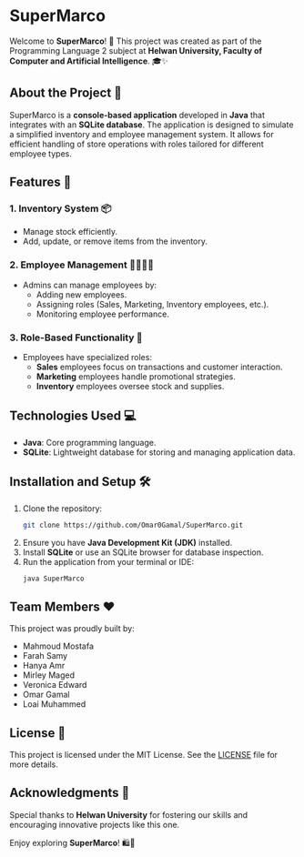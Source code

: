 # SuperMarco 

Welcome to **SuperMarco**! 🛒 This project was created as part of the Programming Language 2 subject at **Helwan University, Faculty of Computer and Artificial Intelligence**. 🎓✨

## About the Project 📜

SuperMarco is a **console-based application** developed in **Java** that integrates with an **SQLite database**. The application is designed to simulate a simplified inventory and employee management system. It allows for efficient handling of store operations with roles tailored for different employee types.

## Features 🚀

### 1. **Inventory System** 📦
- Manage stock efficiently.
- Add, update, or remove items from the inventory.

### 2. **Employee Management** 👨‍💻👩‍💻
- Admins can manage employees by:
  - Adding new employees.
  - Assigning roles (Sales, Marketing, Inventory employees, etc.).
  - Monitoring employee performance.

### 3. **Role-Based Functionality** 🔑
- Employees have specialized roles:
  - **Sales** employees focus on transactions and customer interaction.
  - **Marketing** employees handle promotional strategies.
  - **Inventory** employees oversee stock and supplies.

## Technologies Used 💻
- **Java**: Core programming language.
- **SQLite**: Lightweight database for storing and managing application data.

## Installation and Setup 🛠️

1. Clone the repository:
   ```bash
   git clone https://github.com/Omar0Gamal/SuperMarco.git
   ```
2. Ensure you have **Java Development Kit (JDK)** installed.
3. Install **SQLite** or use an SQLite browser for database inspection.
4. Run the application from your terminal or IDE:
   ```bash
   java SuperMarco
   ```

## Team Members ❤️
This project was proudly built by:
- Mahmoud Mostafa
- Farah Samy
- Hanya Amr
- Mirley Maged
- Veronica Edward
- Omar Gamal
- Loai Muhammed

## License 📄
This project is licensed under the MIT License. See the [LICENSE](LICENSE) file for more details.

## Acknowledgments 🙌
Special thanks to **Helwan University** for fostering our skills and encouraging innovative projects like this one.

Enjoy exploring **SuperMarco**! 🛍️🎉
